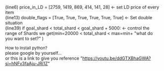 (line6) price_in_LD = [2759, 1419, 869, 414, 141, 28]  <- set LD price of every item  
(line13) double_flags = [True, True, True, True, True, True] <- Set double situation  
(line39) if goal_shard < total_shard < goal_shard + 5000: <- control the range of Shards we get(min=20000 < total_shard < max=min+ "what do you want to set?" )  

<font size=2>How to Install python?</font>  
please google by yourself...  
or this is a link to give you reference "https://youtu.be/ddGTXBhaGWA?si=hNFv3faAju-JRi1Z"  
